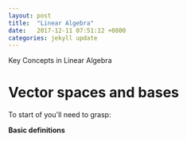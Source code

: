 ```yaml
---
layout: post
title:  "Linear Algebra"
date:   2017-12-11 07:51:12 +0800
categories: jekyll update
---
```



<script src="https://cdnjs.cloudflare.com/ajax/libs/mathjax/2.7.0/MathJax.js?config=TeX-AMS-MML_HTMLorMML" type="text/javascript"></script>

<h>Key Concepts in Linear Algebra</h>

<h1>Vector spaces and bases</h1>

To start of you'll need to grasp: 

<b>Basic definitions</b>
<ul>

</ul>
